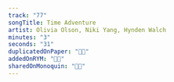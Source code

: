 ```yaml
---
track: "77"
songTitle: Time Adventure
artist: Olivia Olson, Niki Yang, Hynden Walch
minutes: "3"
seconds: "31"
duplicatedOnPaper: "👍🏻"
addedOnRYM: "👍🏻"
sharedOnMonoquin: "👍🏻"
---
```

